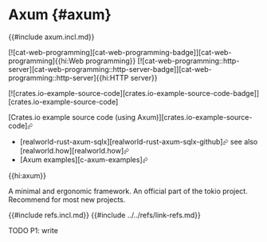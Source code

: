 # Axum {#axum}

{{#include axum.incl.md}}

[![cat-web-programming][cat-web-programming-badge]][cat-web-programming]{{hi:Web programming}}  [![cat-web-programming::http-server][cat-web-programming::http-server-badge]][cat-web-programming::http-server]{{hi:HTTP server}}

[![crates.io-example-source-code][crates.io-example-source-code-badge]][crates.io-example-source-code]

[Crates.io example source code (using Axum)][crates.io-example-source-code]⮳

- [realworld-rust-axum-sqlx][realworld-rust-axum-sqlx-github]⮳ see also [realworld.how][realworld.how]⮳
- [Axum examples][c-axum-examples]⮳

{{hi:axum}}

A minimal and ergonomic framework. An official part of the tokio project. Recommend for most new projects.

{{#include refs.incl.md}}
{{#include ../../refs/link-refs.md}}

<div class="hidden">
TODO P1: write
</div>
